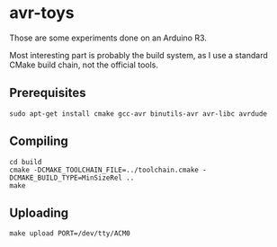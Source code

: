 avr-toys
========

Those are some experiments done on an Arduino R3.

Most interesting part is probably the build system, as I use a standard CMake build chain,
not the official tools.

Prerequisites
-------------

    sudo apt-get install cmake gcc-avr binutils-avr avr-libc avrdude

Compiling
---------

    cd build
    cmake -DCMAKE_TOOLCHAIN_FILE=../toolchain.cmake -DCMAKE_BUILD_TYPE=MinSizeRel ..
    make

Uploading
---------

    make upload PORT=/dev/tty/ACM0
